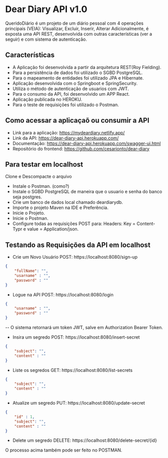 # Dear Diary API v1.0 

QueridoDiário é um projeto de um diário pessoal com 4 operações principais (VEIA): Visualizar, Excluir, Inserir, Alterar
Adicionalmente, é exposta uma API REST, desenvolvida com outras características (ver a seguir) e com sistema de autenticação.

## Características

- A Aplicação foi desenvolvida a partir da arquitetura REST(Roy Fielding).
- Para a persistência de dados foi utilizado o SGBD PostgreSQL.
- Para o mapeamento de entidades foi utilizado JPA e Hibernate.
- Aplicação desenvolvida com o Springboot e SpringSecurity.
- Utiliza o método de autenticação de usuarios com JWT.
- Para o consumo da API, foi desenvolvido um APP React.
- Aplicação publicada no HEROKU.
- Para o teste de requisições foi utilizado o Postman.

## Como acessar a aplicaçaõ ou consumir a API
- Link para a aplicação: https://mydeardiary.netlify.app/ 
- Link da API: https://dear-diary-api.herokuapp.com/ 
- Documentação: https://dear-diary-api.herokuapp.com/swagger-ui.html 
- Repositório do frontend: https://github.com/cesarionto/dear-diary 

## Para testar em localhost
Clone e Descompacte o arquivo <br/>
- Instale o Postman. (como?)
- Instale o SGBD PostgreSQL de maneira que o usuario e senha do banco seja postgres.
- Crie um banco de dados local chamado deardiarydb.
- Importe o projeto Maven na IDE e Preferência. 
- Inicie o Projeto.
- Inicie o Postman.
- Configure todas as requisições POST para: Headers: Key = Content-Typr e value = Application/json.

## Testando as Requisições da API em localhost
- Crie um Novo Usuário POST: https://localhost:8080/sign-up
```json
{
    "fullName": "",
    "usarname" : "",
    "password" : ""
}
```
- Logue na API POST: https://localhost:8080/login
```json
{
    "usarname" : "",
    "password" : ""
}
```
-- O sistema retornará um token JWT, salve em Authorization Bearer Token.
<br/>
- Insira um segredo POST: https://localhost:8080/insert-secret
```json
{
    "subject": "",
    "content" : ""
}
```
- Liste os segredos GET: https://localhost:8080/list-secrets
```json
{
    "subject": "",
    "content" : ""
}
```
- Atualize um segredo PUT: https://localhost:8080/update-secret
```json
{
    "id" : 1,
    "subject": "",
    "content" : ""
}
```
- Delete um segredo DELETE: https://localhost:8080/delete-secret/{id}

O processo acima também pode ser feito no POSTMAN.
